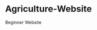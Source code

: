 # Agriculture-Website
Beginner Website
<!-- Failed to upload "Screenshot 2024-12-03 153036.png" -->
